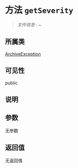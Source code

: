 # 方法 `getSeverity`

> *文件信息* : ~

## 所属类 

[ArchiveException](../ArchiveException.md)

## 可见性

public

## 说明



## 参数


无参数


## 返回值

无返回值
